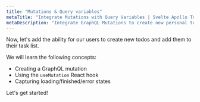 ```yaml
---
title: "Mutations & Query variables"
metaTitle: "Integrate Mutations with Query Variables | Svelte Apollo Tutorial"
metaDescription: "Integrate GraphQL Mutations to create new personal todos using the useMutation React hook and handle loading and error states"
---
```


Now, let's add the ability for our users to create new todos and add them to
their task list.

We will learn the following concepts:

- Creating a GraphQL mutation
- Using the `useMutation` React hook
- Capturing loading/finished/error states

Let's get started!
